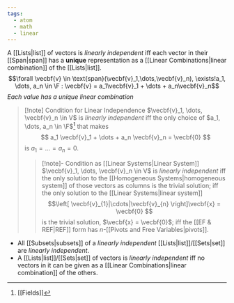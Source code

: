 ```yaml
---
tags:
  - atom
  - math
  - linear
---
```

A [[Lists|list]] of vectors is *linearly independent* iff each vector in their [[Span|span]] has a **unique** representation as a [[Linear Combinations|linear combination]] of the [[Lists|list]]. 
$$\forall \vecbf{v} \in \text{span}(\vecbf{v}_1,\dots,\vecbf{v}_n), \exists!a_1, \dots, a_n \in \F : \vecbf{v} = a_1\vecbf{v}_1 + \dots + a_n\vecbf{v}_n$$
*Each value has a unique linear combination*

> [!note] Condition for Linear Independence
> $\vecbf{v}_1, \dots, \vecbf{v}_n \in V$ is *linearly independent* iff the only choice of $a_1, \dots, a_n \in \F$[^1] that makes
> $$ a_1 \vecbf{v}_1 + \dots + a_n \vecbf{v}_n = \vecbf{0} $$
> is $a_1 = \dots = a_n = 0$.
> > [!note]- Condition as [[Linear Systems|Linear System]]
> > $\vecbf{v}_1, \dots, \vecbf{v}_n \in V$ is *linearly independent* iff the only solution to the [[Homogeneous Systems|homogeneous system]] of those vectors as columns is the trivial solution; iff the only solution to the [[Linear Systems|linear system]]
> > $$\left[ \vecbf{v}_{1}|\cdots|\vecbf{v}_{n} \right]\vecbf{x} = \vecbf{0} $$
> > is the trivial solution, $\vecbf{x} = \vecbf{0}$;  iff the [[EF & REF|REF]] form has $n$-[[Pivots and Free Variables|pivots]].

- All [[Subsets|subsets]] of a *linearly independent* [[Lists|list]]/[[Sets|set]] are *linearly independent*.
- A [[Lists|list]]/[[Sets|set]] of vectors is *linearly independent* iff no vectors in it can be given as a [[Linear Combinations|linear combination]] of the others.

[^1]: [[Fields]]